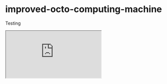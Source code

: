 # improved-octo-computing-machine
Testing
<iframe src="https://docs.google.com/spreadsheets/d/e/2PACX-1vRHA3A8tNJzc6nFrKDsCOOSWJnwzrHVuBghK09l73unERw3xTDTeNFXg9_8rYsWWwcg_kywOy81lUz1/pubhtml?widget=true&amp;headers=false"></iframe>
